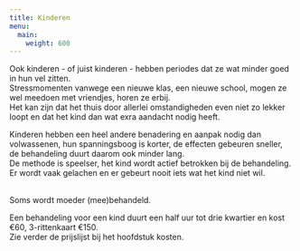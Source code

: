 ```yaml
---
title: Kinderen
menu:
  main:
    weight: 600
---
```

Ook kinderen - of juist kinderen - hebben periodes dat ze wat minder goed in hun vel zitten.  \
Stressmomenten vanwege een nieuwe klas, een nieuwe school, mogen ze wel meedoen met vriendjes, horen ze erbij.  \
Het kan zijn dat het thuis door allerlei omstandigheden even niet zo lekker loopt en dat het kind dan wat exra aandacht nodig heeft. 

Kinderen hebben een heel andere benadering en aanpak nodig dan volwassenen, hun spanningsboog is korter, de effecten gebeuren sneller, de behandeling duurt daarom ook minder lang.   
De methode is speelser, het kind wordt actief betrokken bij de behandeling.  
Er wordt vaak gelachen en er gebeurt nooit iets wat het kind niet wil.

<div> </div>

<div>Soms wordt moeder (mee)behandeld. </div>

<div>  

<span>Een behandeling voor een kind duurt een half uur tot drie kwartier en kost €60, 3-rittenkaart €150. </span>  
<span>Zie verder de prijslijst bij het hoofdstuk kosten. </span> </div>

<div> </div>

<div> </div>

<div> </div>

<div> </div>

<div> </div>

